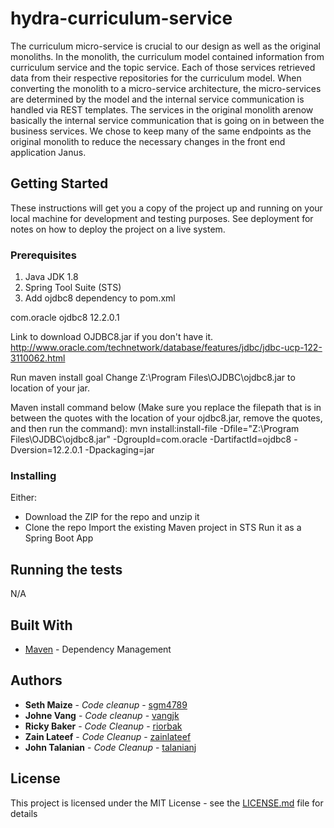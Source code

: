 # hydra-curriculum-service
The curriculum micro-service is crucial to our design as well as the original monoliths. In the monolith, the curriculum model contained information from curriculum service and the topic service. Each of those services retrieved data from their respective repositories for the curriculum model. When converting the monolith to a micro-service architecture, the micro-services are determined by the model and the internal service communication is handled via REST templates. The services in the original monolith arenow basically the internal service communication that is going on in between the business services. We chose to keep many of the same endpoints as the original monolith to reduce the necessary changes in the front end application Janus.

## Getting Started

These instructions will get you a copy of the project up and running on your local machine for development and testing purposes. See deployment for notes on how to deploy the project on a live system.

### Prerequisites

1. Java JDK 1.8
2. Spring Tool Suite (STS)
3. Add ojdbc8 dependency to pom.xml 
<dependency>
    <groupId>com.oracle</groupId>
    <artifactId>ojdbc8</artifactId>
    <version>12.2.0.1</version>
</dependency>

Link to download OJDBC8.jar if you don't have it. 
http://www.oracle.com/technetwork/database/features/jdbc/jdbc-ucp-122-3110062.html 

Run maven install goal Change Z:\Program Files\OJDBC\ojdbc8.jar to location of your jar. 

Maven install command below (Make sure you replace the filepath that is in between the quotes with the location of your ojdbc8.jar, remove the quotes, and then run the command):
mvn install:install-file -Dfile="Z:\Program Files\OJDBC\ojdbc8.jar" -DgroupId=com.oracle -DartifactId=ojdbc8 -Dversion=12.2.0.1 -Dpackaging=jar


### Installing

Either:
- Download the ZIP for the repo and unzip it
- Clone the repo
Import the existing Maven project in STS
Run it as a Spring Boot App

## Running the tests

N/A

## Built With

* [Maven](https://maven.apache.org/) - Dependency Management

## Authors

* **Seth Maize** - *Code cleanup* - [sgm4789](https://github.com/sgm4789)
* **Johne Vang** - *Code cleanup* - [vangjk](https://github.com/vangjk)
* **Ricky Baker** - *Code Cleanup* - [riorbak](https://github.com/riorbak)
* **Zain Lateef** - *Code Cleanup* - [zainlateef](https://github.com/zainlateef)
* **John Talanian** - *Code Cleanup* - [talanianj](https://github.com/talanianj)

## License

This project is licensed under the MIT License - see the [LICENSE.md](LICENSE.md) file for details
